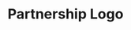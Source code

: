 ---
schema: default
title: Partnership Logo
organization: Renfrewshire Council
notes: 
resources:

  - name: Partnership Logo IMAGE
  - url: 
  - format: IMAGE

license: 
category:

  - Open Data Platform


  - 

maintainer: Tim Wisniewski
maintainer_email: tim@timwis.com
---